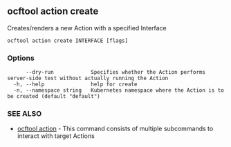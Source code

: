 ## ocftool action create

Creates/renders a new Action with a specified Interface

```
ocftool action create INTERFACE [flags]
```

### Options

```
      --dry-run            Specifies whether the Action performs server-side test without actually running the Action
  -h, --help               help for create
  -n, --namespace string   Kubernetes namespace where the Action is to be created (default "default")
```

### SEE ALSO

* [ocftool action](ocftool_action.md)	 - This command consists of multiple subcommands to interact with target Actions

